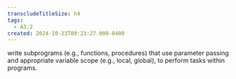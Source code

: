 ```yaml
---
transcludeTitleSize: h4
tags:
  - A3.2
created: 2024-10-23T09:23:27.000-0400
---
```

write subprograms (e.g., functions, procedures) that use parameter passing and appropriate variable scope (e.g., local, global), to perform tasks within programs.